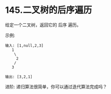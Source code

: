 # 145.二叉树的后序遍历

给定一个二叉树，返回它的 后序 遍历。

示例:

```
输入: [1,null,2,3]
   1
    \
     2
    /
   3

输出: [3,2,1]
```
进阶: 递归算法很简单，你可以通过迭代算法完成吗？

